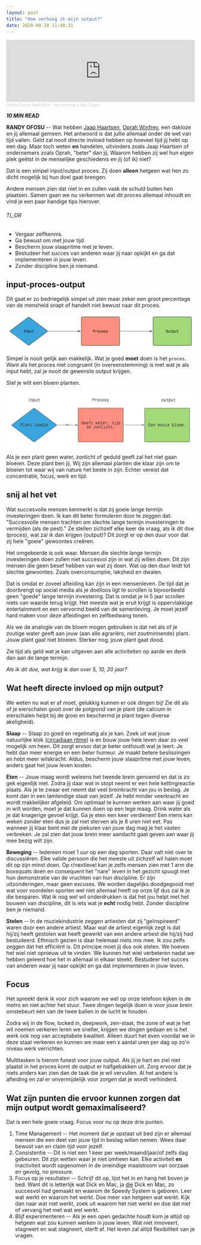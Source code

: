 ```yaml
---
layout: post
title: "Hoe verhoog ik mijn output?"
date: 2020-08-28 11:40:31
---
```


<iframe width="100%" height="166" scrolling="no" frameborder="no" allow="autoplay" src="https://w.soundcloud.com/player/?url=https%3A//api.soundcloud.com/tracks/884124973&color=%23daa520&auto_play=false&hide_related=false&show_comments=true&show_user=true&show_reposts=false&show_teaser=true"></iframe><div style="font-size: 10px; color: #cccccc;line-break: anywhere;word-break: normal;overflow: hidden;white-space: nowrap;text-overflow: ellipsis; font-family: Interstate,Lucida Grande,Lucida Sans Unicode,Lucida Sans,Garuda,Verdana,Tahoma,sans-serif;font-weight: 100;"><a href="https://soundcloud.com/goldenconvos" title="GoldenConvos BackOffice" target="_blank" style="color: #cccccc; text-decoration: none;">GoldenConvos BackOffice</a> · <a href="https://soundcloud.com/goldenconvos/hoe-verhoog-ik-mijn-output" title="Hoe Verhoog Ik Mijn Output" target="_blank" style="color: #cccccc; text-decoration: none;">Hoe Verhoog Ik Mijn Output</a></div>

<i class="fa fa-clock-o" aria-hidden="true" style="fontsize:20px"> **10 MIN READ**</i>

**RANDY OFOSU** -- Wat hebben <a href="https://nl.wikipedia.org/wiki/Jaap_Haartsen">Jaap Haartsen</a>, <a href="https://nl.wikipedia.org/wiki/Oprah_Winfrey" target="_blank">Oprah Winfrey</a>, een dakloze en jij allemaal gemeen. Het antwoord is dat jullie allemaal onder de wet van tijd vallen. Geld zal nooit directe invloed hebben op hoeveel tijd jij hebt op een dag. Maar toch weten **en** handelen, uitvinders zoals Jaap Haartsen of ondernemers zoals Oprah, "beter" dan jij. Waarom hebben zij wel hun eigen plek geëtst in de menselijke geschiedenis en jij (of ik) niet? 

Dat is een simpel input/output proces. Zij doen **alleen** hetgeen wat hen zo dicht mogelijk bij hun doel gaat brengen. 

Andere mensen zien dat niet in en zullen vaak de schuld buiten hen plaatsen. Samen gaan we nu verkennen wat dit proces allemaal inhoudt en vind je een paar handige tips hierover.

###### TL;DR
- Vergaar zelfkennis.
- Ga bewust om met jouw tijd.
- Bescherm jouw slaapritme met je leven.
- Bestudeer het succes van anderen waar jij naar opkijkt en ga dat implementeren in jouw leven.
- Zonder discipline ben je niemand.

## input-proces-output
Dit gaat er zo bedriegelijk simpel uit zien maar zeker een groot percentage van de mensheid snapt of handelt niet bewust naar dit proces. 

<img src="/assets/img/inputprocesoutput.svg" title="De input output model" alt="De input output model">

Simpel is nooit gelijk aan makkelijk. Wat je goed **moet** doen is het `proces`. Want als het proces niet congruent (in overeenstemming) is met wat je als input hebt, zal je nooit de gewenste output krijgen.

Stel je wilt een bloem planten. 

<img src="/assets/img/bloem_plant_proces.png" title="De input output model bloem editie" alt="input out model bloem editie">

Als je een plant geen water, zonlicht of geduld geeft zal het niet gaan bloeien. Deze plant ben jij. Wij zijn allemaal planten die klaar zijn om te bloeien tot waar wij van nature het beste in zijn. Echter vereist dat concentratie, focus, werk en tijd.

## snij al het vet
Wat succesvolle mensen kenmerkt is dat zij goeie lange termijn investeringen doen. Ik kan dit beter formuleren door te zeggen dat: "Succesvolle mensen trachten om slechte lange termijn investeringen te vermijden (als de pest)." Ze stellen zichzelf elke keer de vraag, als ik dit doe (proces), wat zal ik dan krijgen (output)? Dit zorgt er op den duur voor dat zij hele "goeie" gewoontes creëren.

Het omgekeerde is ook waar. Mensen die slechte lange termijn investeringen doen zullen niet succesvol zijn in wat zij willen doen. Dit zijn mensen die geen besef hebben van wat zij doen. Wat op den duur leidt tot slechte gewoontes. Zoals overconsumptie, laksheid en dwalen.

Dat is omdat er zoveel afleiding kan zijn in een mensenleven. De tijd dat je doorbrengt op social media als je doelloos ligt te scrollen is bijvoorbeeld geen "goede" lange termijn investering. Dat is omdat je in 5 jaar scrollen niets van waarde terug krijgt. Het meeste wat je eruit krijgt is oppervlakkige entertainment en een vervormd beeld van de samenleving. Je moet jezelf hard maken voor deze afleidingen en zelfbedwang tonen.

Als we de analogie van de bloem mogen gebruiken is dat net als of je zoutige water geeft aan jouw (aan alle agrariërs; *niet* zoutminnende) plant. Jouw plant gaat niet bloeien. Sterker nog, jouw plant gaat dood. 

Zie tijd als geld wat je kan uitgeven aan alle activiteiten op aarde en denk dan aan de lange termijn.

*Als ik dit doe, wat krijg ik dan over 5, 10, 20 jaar?*

## Wat heeft directe invloed op mijn output?
We weten nu wat er af moet, gelukkig kunnen er ook dingen bij! Zie dit als of je eierschalen gooit over de potgrond van je plant (de calcium in eierschalen helpt bij de groei en beschermd je plant tegen diverse akeligheid).  

**Slaap** -- Slaap zo goed en regelmatig als je kan. Zoek uit wat jouw natuurlijke klok <a href="https://nl.wikipedia.org/wiki/Circadiaan_ritme#:~:text=Een%20circadiaan%20ritme%20is%20een,verlopen%20volgens%20een%20bepaald%20ritme." target="_blank" title="Wikipagina over Circadiaan Ritme" alt="Wikipagina over Circadiaan Ritme">(circadiaan ritme)</a> is en bouw jouw hele leven daar zo veel mogelijk om heen. Dit zorgt ervoor dat je beter onthoudt wat je leert. Je hebt dan meer energie en een beter humeur. Je maakt betere beslissingen en hebt meer wilskracht. Aldus, bescherm jouw slaapritme met jouw leven, anders gaat het jouw leven kosten.

**Eten** -- Jouw maag wordt weleens het tweede brein genoemd en dat is zo gek eigenlijk niet. Zodra jij daar wat in stopt neemt er een hele kettingreactie plaats. Als je te zwaar eet neemt dat veel breinkracht van jou in beslag. Je komt dan in een lamlendige staat van jezelf. Je hebt minder veerkracht en wordt makkelijker afgeleid. Om optimaal te kunnen werken aan waar jij goed in wilt worden, moet je dat kunnen doen op een lege maag. Drink water als je dat knagerige gevoel krijgt. Ga je eten een keer verdienen! Een mens kan weken zonder eten dus je zal niet sterven als je 8 uren niet eet. Pas wanneer jij klaar bent met de piekuren van jouw dag mag je het vasten verbreken. Je zal zien dat jouw brein meer aandacht gaat geven aan waar jij mee bezig wilt zijn. 

**Beweging** -- Iedereen moet 1 uur op een dag sporten. Daar valt niet over te discussiëren. Elke valide persoon die het meeste uit zichzelf wil halen moet dit op zijn minst doen. Op r/nextlevel kan je zelfs mensen zien met 1 arm die boxsquats doen en consequent het "nare" leven in het gezicht spuugt met hun demonstratie van de vruchten van hun discipline. Er zijn uitzonderingen, maar geen excuses. We worden dagelijks doodgegooid met wat voor voordelen sporten wel niet allemaal heeft op onze lijf dus zal ik je die besparen. Wat ik nog wel wil onderdrukken is dat het jou helpt met het bouwen van discipline, dit is iets wat je **echt** nodig hebt. Zonder discipline ben je niemand.

**Stelen** -- In de muziekindustrie zeggen artiesten dat zij "geïnspireerd" waren door een andere artiest. Maar wat de artiest eigenlijk zegt is dat hij/zij heeft gestolen wat heeft gewerkt van een andere artiest die hij/zij had bestudeerd. Ethnisch gezien is daar helemaal niets mis mee. Ik zou zelfs zeggen dat het efficiënt is. Dit principe moet jij dus ook stelen. We hoeven het wiel niet opnieuw uit te vinden. We kunnen het wiel verbeteren nadat we hebben geleerd hoe het in allemaal in elkaar steekt. Bestudeer het succes van anderen waar jij naar opkijkt en ga dat implementeren in jouw leven.

## Focus

Het spreekt denk ik voor zich waarom we wel op onze telefoon kijken in de metro en niet achter het stuur. Twee dingen tegelijk doen is voor jouw brein omstebeurt één van de twee ballen in de lucht te houden. 

Zodra wij in de flow, locked in, deepwork, zen-staat, the zone of wat je het wil noemen verkeren leren we sneller, krijgen we dingen gedaan en is het werk ook nog van acceptabele kwaliteit. Alleen duurt het even voordat we in deze staat verkeren en kunnen we maar een x aantal uren per dag op zo'n niveau werk verrichten.

Multitasken is hierom funest voor jouw output. Als jij je hart en ziel niet plaatst in het proces komt de output er halfgebakken uit. Zorg ervoor dat je niets anders kan zien dan de taak die je wil vervullen. Al het andere is afleiding en zal er onvermijdelijk voor zorgen dat je wordt verhinderd. 

## Wat zijn punten die ervoor kunnen zorgen dat mijn output wordt gemaximaliseerd? 
Dat is een hele goeie vraag. Focus voor nu op deze drie punten. 
1. Time Management -- Het moment dat je opstaat uit bed zijn er allemaal mensen die een deel van jouw tijd in beslag willen nemen. Wees daar bewust van en claim tijd voor jezelf.
2. Consistentie -- Dit is niet een 1 keer per week/maand/jaar/of zelfs dag gebeuren. Dit zijn wetten waar je niet omheen kan. Elke activiteit **en** inactiviteit wordt opgenomen in de oneindige maalstroom van oorzaak en gevolg, no pressure.
3. Focus op je resultaten -- Schrijf dit op, lijst het in en hang het boven je bed. Want dit is letterlijk wat Dick en Mac, ja <a href="https://nl.wikipedia.org/wiki/Dick_en_Mac_McDonald" target="_blank" alt="Wikilink naar de oprichters van McDonalds" title="Ja, serieus die Dick en Mac.">die</a> Dick en Mac, zo succesvol had gemaakt en waarom de Speedy System is geboren. Leer wat werkt en waarom het werkt. Doe meer van hetgeen wat werkt. Kijk dan naar wat niet werkt, zoek uit waarom het niet werkt en doe dat niet of vervang het met wat wel werkt.
4. Blijf experimenteren -- Als je een open gedachte houdt kom je altijd op hetgeen wat zou kunnen werken in jouw leven. Wat niet innoveert, stagneert en wat stagneert, sterft af. Het leven zal altijd flexibiliteit van je vragen. 